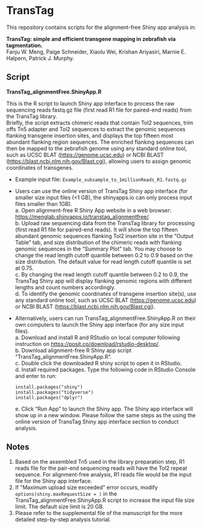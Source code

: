 # TransTag

This repository contains scripts for the alignment-free Shiny app analysis in: 

**TransTag: simple and efficient transgene mapping in zebrafish via tagmentation.** <br/>
Fanju W. Meng, Paige Schneider, Xiaolu Wei, Krishan Ariyasiri, Marnie E. Halpern, Patrick J. Murphy.


## Script 

**TransTag_alignmentFree.ShinyApp.R**

This is the R script to launch Shiny app interface to process the raw sequencing reads fastq.gz file (first read R1 file for paired-end reads) from the TransTag library. <br/>
Briefly, the script extracts chimeric reads that contain Tol2 sequences, trim offs Tn5 adapter and Tol2 sequences to extract the genomic sequences flanking transgene insertion sites, and displays the top fifteen most abundant flanking region sequences. The enriched flanking sequences can then be mapped to the zebrafish genome using any standard online tool, such as UCSC BLAT (https://genome.ucsc.edu) or NCBI BLAST (https://blast.ncbi.nlm.nih.gov/Blast.cgi), allowing users to assign genomic coordinates of transgenes. <br/>
- Example input file: ```Example_subsample_to_1millionReads_R1.fastq.gz``` <br/>

- Users can use the online version of TransTag Shiny app interface (for smaller size input files (<1 GB), the shinyapps.io can only process input files smaller than 1GB). <br/>
  a. Open alignment-free R Shiny App website in a web browser: https://menglab.shinyapps.io/transtag_alignmentfree/. <br/>
  b. Upload raw sequencing data from the TransTag library for processing (first read R1 file for paired-end reads). It will show the top fifteen abundant genomic sequences flanking Tol2 insertion site in the “Output Table” tab, and size distribution of the chimeric reads with flanking genomic sequences in the “Summary Plot” tab. You may choose to change the read length cutoff quantile between 0.2 to 0.9 based on the size distribution. The default value for read length cutoff quantile is set at 0.75. <br/>
  c. By changing the read length cutoff quantile between 0.2 to 0.9, the TransTag Shiny app will display flanking genomic regions with different lengths and count numbers accordingly. <br/>
  d. To identify the genomic coordinates of transgene insertion site(s), use any standard online tool, such as UCSC BLAT (https://genome.ucsc.edu) or NCBI BLAST (https://blast.ncbi.nlm.nih.gov/Blast.cgi). <br/>
  
- Alternatively, users can run TransTag_alignmentFree.ShinyApp.R on their own computers to launch the Shiny app interface (for any size input files). <br/>
  a. Download and install R and RStudio on local computer following instruction on https://posit.co/download/rstudio-desktop/. <br/>
  b. Download alignment-free R Shiny app script “TransTag_alignmentFree.ShinyApp.R”. <br/>
  c. Double click the downloaded R shiny script to open it in RStudio. <br/>
  d. Install required packages. Type the following code in RStudio Console and enter to run: <br/>
  	 ```
	 install.packages("shiny")
	 install.packages("tidyverse")
	 install.packages("dplyr")

	 ```
  e. Click “Run App” to launch the Shiny app. The Shiny app interface will show up in a new window. Please follow the same steps as the using the online version of TransTag Shiny app interface section to conduct analysis. <br/>


## Notes

1. Based on the assembled Tn5 used in the library preparation step, R1 reads file for the pair-end sequencing reads will have the Tol2 repeat sequence. For alignment-free analysis, R1 reads file would be the input file for the Shiny app interface. <br/>
2. If "Maximum upload size exceeded" error occurs, modify `options(shiny.maxRequestSize = )` in the TransTag_alignmentFree.ShinyApp.R script to increase the input file size limit. The default size limit is 20 GB. <br/>
3. Please refer to the supplemental file of the manuscript for the more detailed step-by-step analysis tutorial.

